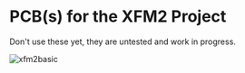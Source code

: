 # PCB(s) for the XFM2 Project

Don't use these yet, they are untested and work in progress.

![xfm2basic](https://user-images.githubusercontent.com/884834/114622358-2261a800-9cae-11eb-9ea8-006d387b4a6f.jpg)
